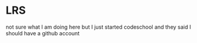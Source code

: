 # LRS
not sure what I am doing here but I just started codeschool and they said I should have a github account
